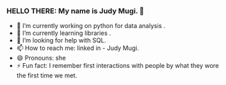 ### HELLO THERE: My name is Judy Mugi. 👋

- 🔭 I’m currently working on python for data analysis .
- 🌱 I’m currently learning libraries .
- 🤔 I’m looking for help with SQL.
- 📫 How to reach me: linked in - Judy Mugi.
- 😄 Pronouns: she
- ⚡ Fun fact: I remember first interactions with people by what they wore the first time we met.


